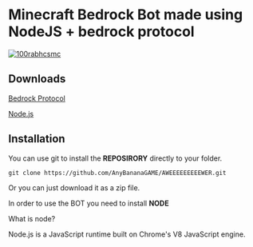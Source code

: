 # Minecraft Bedrock Bot made using NodeJS + bedrock protocol

<p align="left"> <a href="https://twitter.com/@any_banana" target="blank"><img src="https://img.shields.io/twitter/follow/any_banana?logo=twitter&style=for-the-badge" alt="100rabhcsmc" /></a> </p>







## Downloads

[Bedrock Protocol](https://github.com/PrismarineJS/bedrock-protocol)

[Node.js](https://nodejs.org/en/download/)




## Installation 

You can use git to install the **REPOSIRORY** directly to your folder.
```
git clone https://github.com/AnyBananaGAME/AWEEEEEEEEEWER.git
```
Or you can just download it as a zip file.

In order to use the BOT you need to install **NODE**

What is node?

Node.js is a JavaScript runtime built on Chrome's V8 JavaScript engine.
